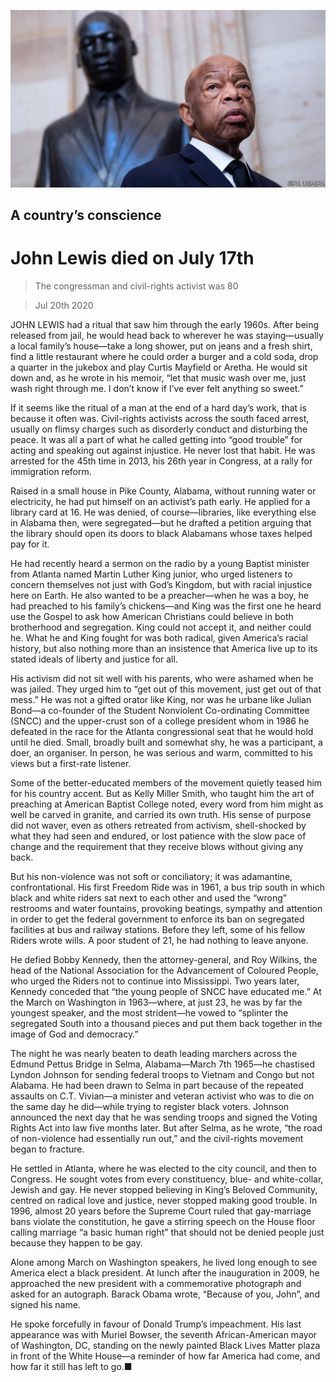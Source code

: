 ![](./images/20200725_OBP501.jpg)

## A country’s conscience

# John Lewis died on July 17th

> The congressman and civil-rights activist was 80

> Jul 20th 2020

JOHN LEWIS had a ritual that saw him through the early 1960s. After being released from jail, he would head back to wherever he was staying—usually a local family’s house—take a long shower, put on jeans and a fresh shirt, find a little restaurant where he could order a burger and a cold soda, drop a quarter in the jukebox and play Curtis Mayfield or Aretha. He would sit down and, as he wrote in his memoir, “let that music wash over me, just wash right through me. I don’t know if I’ve ever felt anything so sweet.”

If it seems like the ritual of a man at the end of a hard day’s work, that is because it often was. Civil-rights activists across the south faced arrest, usually on flimsy charges such as disorderly conduct and disturbing the peace. It was all a part of what he called getting into “good trouble” for acting and speaking out against injustice. He never lost that habit. He was arrested for the 45th time in 2013, his 26th year in Congress, at a rally for immigration reform.

Raised in a small house in Pike County, Alabama, without running water or electricity, he had put himself on an activist’s path early. He applied for a library card at 16. He was denied, of course—libraries, like everything else in Alabama then, were segregated—but he drafted a petition arguing that the library should open its doors to black Alabamans whose taxes helped pay for it.

He had recently heard a sermon on the radio by a young Baptist minister from Atlanta named Martin Luther King junior, who urged listeners to concern themselves not just with God’s Kingdom, but with racial injustice here on Earth. He also wanted to be a preacher—when he was a boy, he had preached to his family’s chickens—and King was the first one he heard use the Gospel to ask how American Christians could believe in both brotherhood and segregation. King could not accept it, and neither could he. What he and King fought for was both radical, given America’s racial history, but also nothing more than an insistence that America live up to its stated ideals of liberty and justice for all.

His activism did not sit well with his parents, who were ashamed when he was jailed. They urged him to “get out of this movement, just get out of that mess.” He was not a gifted orator like King, nor was he urbane like Julian Bond—a co-founder of the Student Nonviolent Co-ordinating Committee (SNCC) and the upper-crust son of a college president whom in 1986 he defeated in the race for the Atlanta congressional seat that he would hold until he died. Small, broadly built and somewhat shy, he was a participant, a doer, an organiser. In person, he was serious and warm, committed to his views but a first-rate listener.

Some of the better-educated members of the movement quietly teased him for his country accent. But as Kelly Miller Smith, who taught him the art of preaching at American Baptist College noted, every word from him might as well be carved in granite, and carried its own truth. His sense of purpose did not waver, even as others retreated from activism, shell-shocked by what they had seen and endured, or lost patience with the slow pace of change and the requirement that they receive blows without giving any back.

But his non-violence was not soft or conciliatory; it was adamantine, confrontational. His first Freedom Ride was in 1961, a bus trip south in which black and white riders sat next to each other and used the “wrong” restrooms and water fountains, provoking beatings, sympathy and attention in order to get the federal government to enforce its ban on segregated facilities at bus and railway stations. Before they left, some of his fellow Riders wrote wills. A poor student of 21, he had nothing to leave anyone.

He defied Bobby Kennedy, then the attorney-general, and Roy Wilkins, the head of the National Association for the Advancement of Coloured People, who urged the Riders not to continue into Mississippi. Two years later, Kennedy conceded that “the young people of SNCC have educated me.” At the March on Washington in 1963—where, at just 23, he was by far the youngest speaker, and the most strident—he vowed to “splinter the segregated South into a thousand pieces and put them back together in the image of God and democracy.”

The night he was nearly beaten to death leading marchers across the Edmund Pettus Bridge in Selma, Alabama—March 7th 1965—he chastised Lyndon Johnson for sending federal troops to Vietnam and Congo but not Alabama. He had been drawn to Selma in part because of the repeated assaults on C.T. Vivian—a minister and veteran activist who was to die on the same day he did—while trying to register black voters. Johnson announced the next day that he was sending troops and signed the Voting Rights Act into law five months later. But after Selma, as he wrote, “the road of non-violence had essentially run out,” and the civil-rights movement began to fracture.

He settled in Atlanta, where he was elected to the city council, and then to Congress. He sought votes from every constituency, blue- and white-collar, Jewish and gay. He never stopped believing in King’s Beloved Community, centred on radical love and justice, never stopped making good trouble. In 1996, almost 20 years before the Supreme Court ruled that gay-marriage bans violate the constitution, he gave a stirring speech on the House floor calling marriage “a basic human right” that should not be denied people just because they happen to be gay.

Alone among March on Washington speakers, he lived long enough to see America elect a black president. At lunch after the inauguration in 2009, he approached the new president with a commemorative photograph and asked for an autograph. Barack Obama wrote, “Because of you, John”, and signed his name.

He spoke forcefully in favour of Donald Trump’s impeachment. His last appearance was with Muriel Bowser, the seventh African-American mayor of Washington, DC, standing on the newly painted Black Lives Matter plaza in front of the White House—a reminder of how far America had come, and how far it still has left to go.■